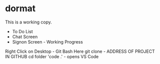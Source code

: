 # dormat

This is a working copy. 

* To Do List
* Chat Screen
* Signon Screen - Working Progress



Right Click on Desktop - Git Bash Here
  git clone - ADDRESS OF PROJECT IN GITHUB
  cd folder
  'code .' - opens VS Code

